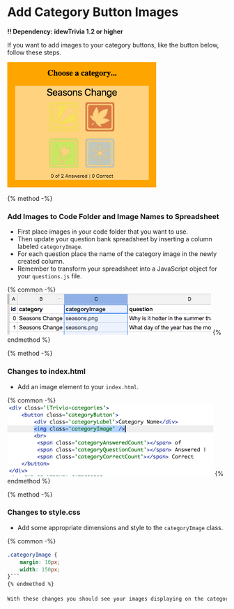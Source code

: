 # Add Category Button Images
**!! Dependency: idewTrivia 1.2 or higher**

If you want to add images to your category buttons, like the button below, follow these steps. 

![](categoryButtonScreenShot.png)


{% method -%}
### Add Images to Code Folder and Image Names to Spreadsheet

*  First place images in your code folder that you want to use. 
* Then update your question bank spreadsheet by inserting a column labeled ```categoryImage```.  
* For each question place the name of the category image in the newly created column. 
* Remember to transform your spreadsheet into a JavaScript object for your ```questions.js``` file.  

{% common -%}
![](categoryImageSpreadsheetScreenShot.png)
{% endmethod %}


{% method -%}
### Changes to index.html

* Add an image element to your ```index.html```.

{% common -%}
![](categoryButtonImageHTML.png)
{% endmethod %}


{% method -%}
### Changes to style.css

* Add some appropriate dimensions and style to the ```categoryImage``` class.

{% common -%}
```css
.categoryImage {
    margin: 10px;
    width: 150px;
}```
{% endmethod %}

With these changes you should see your images displaying on the category buttons. Refine and style as you wish.
